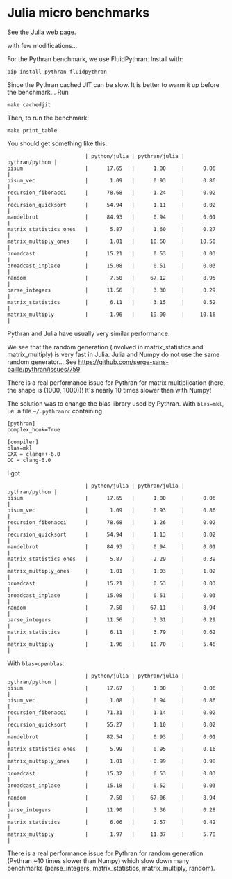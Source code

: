# Julia micro benchmarks

See the [Julia web page](https://julialang.org/benchmarks/).

with few modifications...

For the Pythran benchmark, we use FluidPythran. Install with:

```
pip install pythran fluidpythran
```

Since the Pythran cached JIT can be slow. It is better to warm it up before the benchmark... Run

```
make cachedjit
```

Then, to run the benchmark:

```
make print_table
```

You should get something like this:

```
                         | python/julia | pythran/julia | pythran/python |
pisum                    |      17.65   |      1.00     |      0.06      |
pisum_vec                |       1.09   |      0.93     |      0.86      |
recursion_fibonacci      |      78.68   |      1.24     |      0.02      |
recursion_quicksort      |      54.94   |      1.11     |      0.02      |
mandelbrot               |      84.93   |      0.94     |      0.01      |
matrix_statistics_ones   |       5.87   |      1.60     |      0.27      |
matrix_multiply_ones     |       1.01   |     10.60     |     10.50      |
broadcast                |      15.21   |      0.53     |      0.03      |
broadcast_inplace        |      15.08   |      0.51     |      0.03      |
random                   |       7.50   |     67.12     |      8.95      |
parse_integers           |      11.56   |      3.30     |      0.29      |
matrix_statistics        |       6.11   |      3.15     |      0.52      |
matrix_multiply          |       1.96   |     19.90     |     10.16      |
```

Pythran and Julia have usually very similar performance.

We see that the random generation (involved in matrix_statistics and
matrix_multiply) is very fast in Julia. Julia and Numpy do not use the same
random generator... See https://github.com/serge-sans-paille/pythran/issues/759

There is a real performance issue for Pythran for matrix multiplication (here,
the shape is (1000, 1000))! It's nearly 10 times slower than with Numpy!

The solution was to change the blas library used by Pythran. With `blas=mkl`,
i.e. a file `~/.pythranrc` containing

```
[pythran]
complex_hook=True

[compiler]
blas=mkl
CXX = clang++-6.0
CC = clang-6.0
```

I got

```
                         | python/julia | pythran/julia | pythran/python |
pisum                    |      17.65   |      1.00     |      0.06      |
pisum_vec                |       1.09   |      0.93     |      0.86      |
recursion_fibonacci      |      78.68   |      1.26     |      0.02      |
recursion_quicksort      |      54.94   |      1.13     |      0.02      |
mandelbrot               |      84.93   |      0.94     |      0.01      |
matrix_statistics_ones   |       5.87   |      2.29     |      0.39      |
matrix_multiply_ones     |       1.01   |      1.03     |      1.02      |
broadcast                |      15.21   |      0.53     |      0.03      |
broadcast_inplace        |      15.08   |      0.51     |      0.03      |
random                   |       7.50   |     67.11     |      8.94      |
parse_integers           |      11.56   |      3.31     |      0.29      |
matrix_statistics        |       6.11   |      3.79     |      0.62      |
matrix_multiply          |       1.96   |     10.70     |      5.46      |
```

With `blas=openblas`:

```
                         | python/julia | pythran/julia | pythran/python |
pisum                    |      17.67   |      1.00     |      0.06      |
pisum_vec                |       1.08   |      0.94     |      0.86      |
recursion_fibonacci      |      71.31   |      1.14     |      0.02      |
recursion_quicksort      |      55.27   |      1.10     |      0.02      |
mandelbrot               |      82.54   |      0.93     |      0.01      |
matrix_statistics_ones   |       5.99   |      0.95     |      0.16      |
matrix_multiply_ones     |       1.01   |      0.99     |      0.98      |
broadcast                |      15.32   |      0.53     |      0.03      |
broadcast_inplace        |      15.18   |      0.52     |      0.03      |
random                   |       7.50   |     67.06     |      8.94      |
parse_integers           |      11.90   |      3.36     |      0.28      |
matrix_statistics        |       6.06   |      2.57     |      0.42      |
matrix_multiply          |       1.97   |     11.37     |      5.78      |
```

There is a real performance issue for Pythran for random generation (Pythran
~10 times slower than Numpy) which slow down many benchmarks (parse_integers,
matrix_statistics, matrix_multiply, random).
